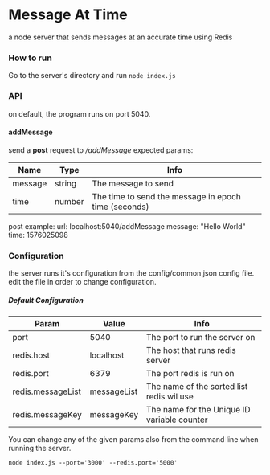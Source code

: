 # Message At Time
a node server that sends messages at an accurate time using Redis

### How to run
Go to the server's directory and run
`node index.js`

### API

on default, the program runs on port 5040.
#### addMessage
send a **post** request to */addMessage*
expected params:

| Name  | Type | Info |
| ------------- | ------------- | ------------- |
| message  | string | The message to send |
| time  | number | The time to send the message in epoch time (seconds) |

post example: 
url: localhost:5040/addMessage
message: "Hello World"
time: 1576025098

### Configuration
the server runs it's configuration from the config/common.json config file.
edit the file in order to change configuration.
##### Default Configuration
Param  | Value | Info
------------- | ------------- | ---------------
port  | 5040 | The port to run the server on
redis.host  | localhost | The host that runs redis server
redis.port  | 6379 | The port redis is run on
redis.messageList  | messageList | The name of the sorted list redis wil use
redis.messageKey  | messageKey | The name for the Unique ID variable counter

You can change any of the given params also from the command line when running the server.

`node index.js --port='3000' --redis.port='5000'` 
